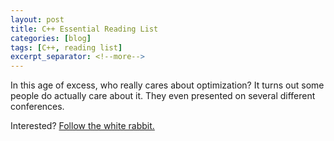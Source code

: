 ```yaml
---
layout: post
title: C++ Essential Reading List
categories: [blog]
tags: [C++, reading list]
excerpt_separator: <!--more-->
---
```


In this age of excess, who really cares about optimization? It turns out some people do actually care about it. 
They even presented on several different conferences. 

Interested? [Follow the white rabbit.](https://www.youtube.com/playlist?list=PLj_YJdJ3zwup-HpcNwqzf18bgGNlhd3kt)
